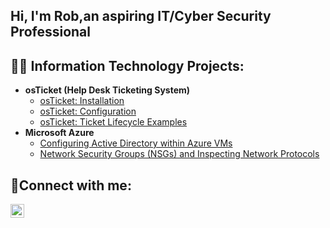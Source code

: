 ## Hi, I'm Rob,an aspiring IT/Cyber Security Professional 
<h2>👨‍💻 Information Technology Projects:</h2>

- <b>osTicket (Help Desk Ticketing System)</b>
  - [osTicket: Installation](https://github.com/rir1230/osticket-prereqs)
  - [osTicket: Configuration](https://github.com/rir1230/post-install-config)
  - [osTicket: Ticket Lifecycle Examples](https://github.com//ticket-lifecycle)
- <b>Microsoft Azure</b>
  - [Configuring Active Directory within Azure VMs](https://github.com/rir1230/configure-ad)
  - [Network Security Groups (NSGs) and Inspecting Network Protocols](https://github.com/rir1230/azure-network-protocols)

<h2>🤳Connect with me:</h2>

[<img align="left" alt="rob-reinard-itprofessional | LinkedIn" width="22px" src="https://cdn.jsdelivr.net/npm/simple-icons@v3/icons/linkedin.svg" />][linkedin]


[linkedin]: https://linkedin.com/in/rob-reinard-itprofessional
